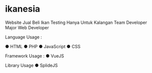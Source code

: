 # ikanesia
Website Jual Beli Ikan Testing
Hanya Untuk Kalangan Team Developer Major Web Developer

Language Usage :

● HTML
● PHP
● JavaScript
● CSS

Framework Usage :
● VueJS

Library Usage
● SplideJS
